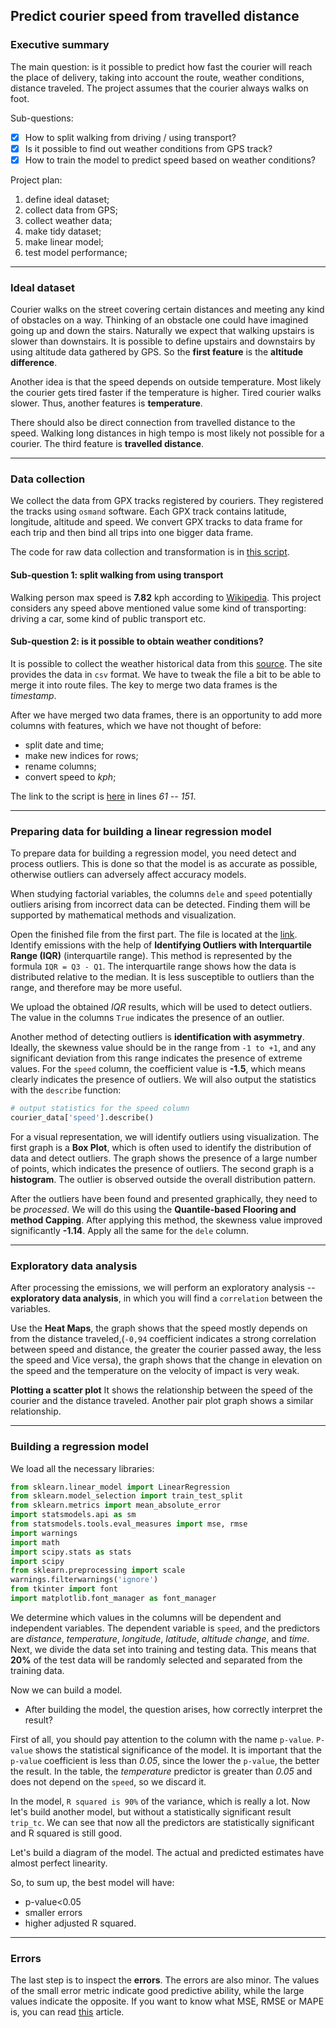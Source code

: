 ## Predict courier speed from travelled distance

### Executive summary

The main question: is it possible to predict how fast the courier will reach
the place of delivery, taking into account the route, weather conditions,
distance traveled. The project assumes that the courier always walks on foot.

Sub-questions:

- [x] How to split walking from driving / using transport?   
- [x] Is it possible to find out weather conditions from GPS track?  
- [x] How to train the model to predict speed based on weather conditions?  

Project plan:

1. define ideal dataset;  
2. collect data from GPS;  
3. collect weather data;  
4. make tidy dataset;  
5. make linear model;
6. test model performance;

***

### Ideal dataset

Courier walks on the street covering certain distances and meeting any kind of
obstacles on a way. Thinking of an obstacle one could have imagined going up
and down the stairs. Naturally we expect that walking upstairs is slower than
downstairs. It is possible to define upstairs and downstairs by using altitude
data gathered by GPS. So the **first feature** is the **altitude difference**.

Another idea is that the speed depends on outside temperature. Most likely the
courier gets tired faster if the temperature is higher. Tired courier walks
slower. Thus, another features is **temperature**.

There should also be direct connection from travelled distance to the speed.
Walking long distances in high tempo is most likely not possible for a courier.
The third feature is **travelled distance**.
___

### Data collection

We collect the data from GPX tracks registered by couriers. They registered the
tracks using `osmand` software. Each GPX track contains latitude, longitude,
altitude and speed. We convert GPX tracks to data frame for each trip and then
bind all trips into one bigger data frame.

The code for raw data collection and transformation is in [this script].

#### Sub-question 1: split walking from using transport

Walking person max speed is **7.82** kph according to [Wikipedia]. This
project considers any speed above mentioned value some kind of transporting:
driving a car, some kind of public transport etc.

#### Sub-question 2: is it possible to obtain weather conditions?

It is possible to collect the weather historical data from this [source]. The
site provides the data in `csv` format. We have to tweak the file a bit to be
able to merge it into route files. The key to merge two data frames is the
*timestamp*.

After we have merged two data frames, there is an opportunity to add more
columns with features, which we have not thought of before:

- split date and time;  
- make new indices for rows;  
- rename columns;  
- convert speed to *kph*;  

The link to the script is [here] in lines *61 -- 151*.
___

### Preparing data for building a linear regression model

To prepare data for building a regression model, you need detect and process
outliers. This is done so that the model is as accurate as possible, otherwise
outliers can adversely affect accuracy models.

When studying factorial variables, the columns `dele` and `speed` potentially
outliers arising from incorrect data can be detected. Finding them will be
supported by mathematical methods and visualization.

Open the finished file from the first part. The file is located at the [link].
Identify emissions with the help of **Identifying Outliers with Interquartile 
Range (IQR)** (interquartile range). This method is represented by the formula 
`IQR = Q3 - Q1`. The interquartile range shows how the data is distributed
relative to the median. It is less susceptible to outliers than the range, and 
therefore may be more useful.

We upload the obtained *IQR* results, which will be used to detect
outliers. The value in the columns `True` indicates the presence of an outlier.

Another method of detecting outliers is **identification with asymmetry**.
Ideally, the skewness value should be in the range from `-1 to +1`, and
any significant deviation from this range indicates the presence
of extreme values. For the `speed` column, the coefficient value is **-1.5**,
which means clearly indicates the presence of outliers. We will also output the
statistics with the `describe` function:

```python
# output statistics for the speed column
courier_data['speed'].describe()
```
For a visual representation, we will identify outliers using visualization. The
first graph is a **Box Plot**, which is often used to identify the distribution of 
data and detect outliers. The graph shows the presence of a large number of 
points, which indicates the presence of outliers. The second graph is a **histogram**.
The outlier is observed outside the overall distribution pattern.

After the outliers have been found and presented graphically, they need to be
*processed*. We will do this using the **Quantile-based Flooring and method
Capping**. After applying this method, the skewness value
improved significantly **-1.14**. Apply all the same for the `dele` column.
___

### Exploratory data analysis

After processing the emissions, we will perform an exploratory analysis -- **exploratory 
data analysis**, in which you will find a `correlation` between the variables.

Use the **Heat Maps**, the graph shows that the speed mostly depends on 
from the distance traveled,(`-0,94` coefficient indicates a strong correlation 
between speed and distance, the greater the courier passed away, the less 
the speed and Vice versa), the graph shows that the change in elevation on the speed and 
the temperature on the velocity of impact is very weak. 

**Plotting a scatter plot**
It shows the relationship between the speed of the courier and
the distance traveled. Another pair plot graph shows a similar relationship.
___

### Building a regression model

We load all the necessary libraries:

```python
from sklearn.linear_model import LinearRegression
from sklearn.model_selection import train_test_split
from sklearn.metrics import mean_absolute_error
import statsmodels.api as sm
from statsmodels.tools.eval_measures import mse, rmse
import warnings
import math
import scipy.stats as stats
import scipy
from sklearn.preprocessing import scale
warnings.filterwarnings('ignore')
from tkinter import font
import matplotlib.font_manager as font_manager
```
We determine which values in the columns will be dependent and independent 
variables. The dependent variable is `speed`, and the predictors are *distance*, 
*temperature*, *longitude*, *latitude*, *altitude change*, and *time*. Next, we divide the
data set into training and testing data. This means that **20%** of the test data will
be randomly selected and separated from the training data.

Now we can build a model. 

- After building the model, the question arises, how correctly interpret the result?

First of all, you should pay attention to the column with the name `p-value`. 
`P-value` shows the statistical significance of the model. It is important that the
`p-value` coefficient is less than *0.05*, since the lower the `p-value`, the 
better the result. In the table, the *temperature* predictor is greater than *0.05*
and does not depend on the `speed`, so we discard it.

In the model, `R squared is 90%` of the variance, which is really a lot.
Now let's build another model, but without a statistically significant result
`trip_tc`. We can see that now all the predictors are statistically significant
and R squared is still good. 

Let's build a diagram of the model. The actual and predicted estimates have almost perfect linearity.

So, to sum up, the best model will have:

- p-value<0.05
- smaller errors
- higher adjusted R squared.
___

### Errors

The last step is to inspect the **errors**. The errors are also minor. 
The values of the small error metric indicate good predictive ability,
while the large values indicate the opposite. 
If you want to know what MSE, RMSE or MAPE is, you can read [this] article.


[Wikipedia]: https://en.wikipedia.org/wiki/Walking
[source]: https://rp5.ru/%D0%9F%D0%BE%D0%B3%D0%BE%D0%B4%D0%B0_%D0%B2_%D0%BC%D0%B8%D1%80%D0%B5
[this script]: https://github.com/makaroszkaa/courier_speed/blob/main/raw_data_transform.py
[here]: https://github.com/makaroszkaa/courier_speed/blob/main/raw_data_transform.py
[link]: https://github.com/makaroszkaa/courier_speed/blob/main/linear_regression_model.py
[this]: https://www.dataquest.io/blog/understanding-regression-error-metrics/